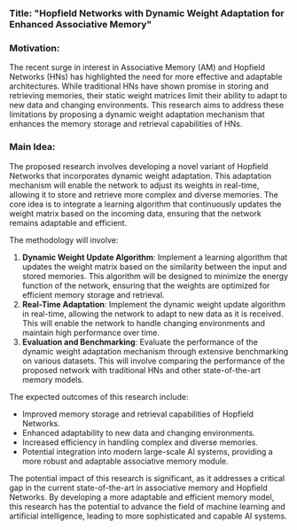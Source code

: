 ### Title: "Hopfield Networks with Dynamic Weight Adaptation for Enhanced Associative Memory"

### Motivation:
The recent surge in interest in Associative Memory (AM) and Hopfield Networks (HNs) has highlighted the need for more effective and adaptable architectures. While traditional HNs have shown promise in storing and retrieving memories, their static weight matrices limit their ability to adapt to new data and changing environments. This research aims to address these limitations by proposing a dynamic weight adaptation mechanism that enhances the memory storage and retrieval capabilities of HNs.

### Main Idea:
The proposed research involves developing a novel variant of Hopfield Networks that incorporates dynamic weight adaptation. This adaptation mechanism will enable the network to adjust its weights in real-time, allowing it to store and retrieve more complex and diverse memories. The core idea is to integrate a learning algorithm that continuously updates the weight matrix based on the incoming data, ensuring that the network remains adaptable and efficient.

The methodology will involve:
1. **Dynamic Weight Update Algorithm**: Implement a learning algorithm that updates the weight matrix based on the similarity between the input and stored memories. This algorithm will be designed to minimize the energy function of the network, ensuring that the weights are optimized for efficient memory storage and retrieval.
2. **Real-Time Adaptation**: Implement the dynamic weight update algorithm in real-time, allowing the network to adapt to new data as it is received. This will enable the network to handle changing environments and maintain high performance over time.
3. **Evaluation and Benchmarking**: Evaluate the performance of the dynamic weight adaptation mechanism through extensive benchmarking on various datasets. This will involve comparing the performance of the proposed network with traditional HNs and other state-of-the-art memory models.

The expected outcomes of this research include:
- Improved memory storage and retrieval capabilities of Hopfield Networks.
- Enhanced adaptability to new data and changing environments.
- Increased efficiency in handling complex and diverse memories.
- Potential integration into modern large-scale AI systems, providing a more robust and adaptable associative memory module.

The potential impact of this research is significant, as it addresses a critical gap in the current state-of-the-art in associative memory and Hopfield Networks. By developing a more adaptable and efficient memory model, this research has the potential to advance the field of machine learning and artificial intelligence, leading to more sophisticated and capable AI systems.